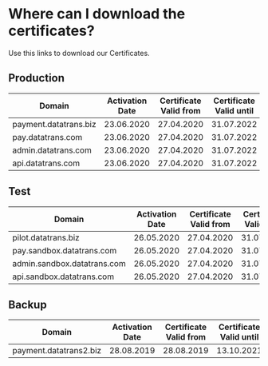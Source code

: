 # Where can I download the certificates?

Use this links to download our Certificates.

## Production

| **Domain**            | **Activation Date** | **Certificate Valid from** | **Certificate Valid until** | **Link**                                                                                                                               |
| --------------------- | ------------------- | -------------------------- | --------------------------- | -------------------------------------------------------------------------------------------------------------------------------------- |
| payment.datatrans.biz | 23.06.2020          | 27.04.2020                 | 31.07.2022                  | [datatrans.com.2020.zip](https://github.com/datatrans/techinfo.datatrans.ch/raw/master/certs/datatrans.com.2020.zip)                   |
| pay.datatrans.com     | 23.06.2020          | 27.04.2020                 | 31.07.2022                  | [datatrans.com.2020.zip](https://github.com/datatrans/techinfo.datatrans.ch/raw/master/certs/datatrans.com.2020.zip)                   |
| admin.datatrans.com   | 23.06.2020          | 27.04.2020                 | 31.07.2022                  | [datatrans.com.2020.zip](https://github.com/datatrans/techinfo.datatrans.ch/raw/master/certs/datatrans.com.2020.zip)                   |
| api.datatrans.com     | 23.06.2020          | 27.04.2020                 | 31.07.2022                  | [wildcard.datatrans.com.2020.zip](https://github.com/datatrans/techinfo.datatrans.ch/raw/master/certs/wildcard.datatrans.com.2020.zip) |

## Test

| **Domain**                  | **Activation Date** | **Certificate Valid from** | **Certificate Valid until** | **Link**                                                                                                                                               |
| --------------------------- | ------------------- | -------------------------- | --------------------------- | ------------------------------------------------------------------------------------------------------------------------------------------------------ |
| pilot.datatrans.biz         | 26.05.2020          | 27.04.2020                 | 31.07.2022                  | [sandbox.datatrans.com.2020.zip](https://github.com/datatrans/techinfo.datatrans.ch/raw/master/certs/sandbox.datatrans.com.2020.zip)                   |
| pay.sandbox.datatrans.com   | 26.05.2020          | 27.04.2020                 | 31.07.2022                  | [sandbox.datatrans.com.2020.zip](https://github.com/datatrans/techinfo.datatrans.ch/raw/master/certs/sandbox.datatrans.com.2020.zip)                   |
| admin.sandbox.datatrans.com | 26.05.2020          | 27.04.2020                 | 31.07.2022                  | [sandbox.datatrans.com.2020.zip](https://github.com/datatrans/techinfo.datatrans.ch/raw/master/certs/sandbox.datatrans.com.2020.zip)                   |
| api.sandbox.datatrans.com   | 26.05.2020          | 27.04.2020                 | 31.07.2022                  | [wildcard.sandbox.datatrans.com.2020.zip](https://github.com/datatrans/techinfo.datatrans.ch/raw/master/certs/wildcard.sandbox.datatrans.com.2020.zip) |

## Backup

| Domain                 | **Activation Date** | **Certificate Valid from** | **Certificate Valid until** | Link                                                                                                                   |
| ---------------------- | ------------------- | -------------------------- | --------------------------- | ---------------------------------------------------------------------------------------------------------------------- |
| payment.datatrans2.biz | 28.08.2019          | 28.08.2019                 | 13.10.2021                  | [datatrans2.biz.2019.zip](https://github.com/datatrans/techinfo.datatrans.ch/raw/master/certs/datatrans2.biz.2019.zip) |
